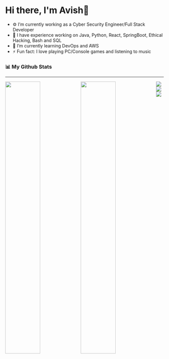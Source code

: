 # Hi there, I'm Avish👋

<!--
**AvishDhirawat/AvishDhirawat** is a ✨ _special_ ✨ repository because its `README.md` (this file) appears on your GitHub profile.

Here are some ideas to get you started:
-->
- ⚙️ I’m currently working as a Cyber Security Engineer/Full Stack Developer
- 🔭 I have experience working on Java, Python, React, SpringBoot, Ethical Hacking, Bash and SQL 
- 🌱 I’m currently learning DevOps and AWS
- ⚡ Fun fact: I love playing PC/Console games and listening to music
<!-- - 👯 I’m looking to collaborate on ...
- 🤔 I’m looking for help with ...
- 💬 Ask me about ...
- 📫 How to reach me: ...
- 😄 Pronouns: ...
- ⚡ Fun fact: ... -->
###  📊 My Github Stats
<hr>
<img align="left" width="47%" src="https://github-readme-stats.vercel.app/api?username=AvishDhirawat&show_icons=true&theme=radical" />

<img align="left" width="47%" src="https://github-readme-stats.vercel.app/api/top-langs/?username=AvishDhirawat&layout=compact" />

<img align="left" src="https://img.shields.io/badge/java-%23ED8B00.svg?style=for-the-badge&logo=java&logoColor=white"/>
<img align="left" src="https://img.shields.io/badge/python-3670A0?style=for-the-badge&logo=python&logoColor=ffdd54"/>
<img align="left" src="https://img.shields.io/badge/react-%2320232a.svg?style=for-the-badge&logo=react&logoColor=%2361DAFB"/>
